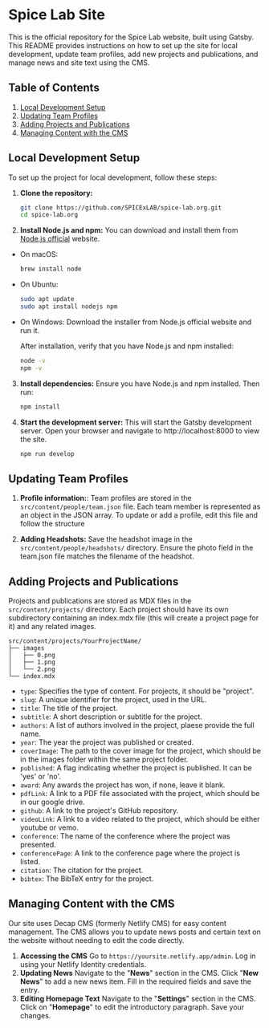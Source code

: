 # Spice Lab Site

This is the official repository for the Spice Lab website, built using Gatsby. This README provides instructions on how to set up the site for local development, update team profiles, add new projects and publications, and manage news and site text using the CMS.

## Table of Contents

1. [Local Development Setup](#local-development-setup)
2. [Updating Team Profiles](#updating-team-profiles)
3. [Adding Projects and Publications](#adding-projects-and-publications)
4. [Managing Content with the CMS](#managing-content-with-the-cms)

## Local Development Setup

To set up the project for local development, follow these steps:

1. **Clone the repository:**

   ```bash
   git clone https://github.com/SPICExLAB/spice-lab.org.git
   cd spice-lab.org
2. **Install Node.js and npm:**
You can download and install them from [Node.js official]([url](https://nodejs.org/en/download/package-manager/current)) website.

- On macOS:
   ```bash
   brew install node

- On Ubuntu:
   ```bash
   sudo apt update
   sudo apt install nodejs npm

- On Windows:
   Download the installer from Node.js official website and run it.

  After installation, verify that you have Node.js and npm installed:
   ```bash
   node -v
   npm -v

3. **Install dependencies:**
   Ensure you have Node.js and npm installed. Then run:
   
   ```bash
   npm install
4. **Start the development server:**
   This will start the Gatsby development server. Open your browser and navigate to http://localhost:8000 to view the site.
   
   ```bash
   npm run develop

## Updating Team Profiles

1. **Profile information:**:
Team profiles are stored in the ```src/content/people/team.json``` file. Each team member is represented as an object in the JSON array. To update or add a profile, edit this file and follow the structure

2. **Adding Headshots:**
Save the headshot image in the ```src/content/people/headshots/``` directory.
Ensure the photo field in the team.json file matches the filename of the headshot.

## Adding Projects and Publications
Projects and publications are stored as MDX files in the ```src/content/projects/``` directory. Each project should have its own subdirectory containing an index.mdx file (this will create a project page for it) and any related images.

```
src/content/projects/YourProjectName/
├── images
│   ├── 0.png
│   ├── 1.png
│   └── 2.png
└── index.mdx
```

+ ```type```: Specifies the type of content. For projects, it should be "project".
+ ```slug```: A unique identifier for the project, used in the URL.
+ ```title```: The title of the project.
+ ```subtitle```: A short description or subtitle for the project.
+ ```authors```: A list of authors involved in the project, plaese provide the full name.
+ ```year```: The year the project was published or created.
+ ```coverImage```: The path to the cover image for the project, which should be in the images folder within the same project folder.
+ ```published```: A flag indicating whether the project is published. It can be 'yes' or 'no'.
+ ```award```: Any awards the project has won, if none, leave it blank.
+ ```pdfLink```: A link to a PDF file associated with the project, which should be in our google drive.
+ ```github```: A link to the project's GitHub repository.
+ ```videoLink```: A link to a video related to the project, which should be either youtube or vemo.
+ ```conference```: The name of the conference where the project was presented.
+ ```conferencePage```: A link to the conference page where the project is listed.
+ ```citation```: The citation for the project.
+ ```bibtex```: The BibTeX entry for the project.

## Managing Content with the CMS
Our site uses Decap CMS (formerly Netlify CMS) for easy content management. The CMS allows you to update news posts and certain text on the website without needing to edit the code directly.

1. **Accessing the CMS**
Go to ```https://yoursite.netlify.app/admin```.
Log in using your Netlify Identity credentials.
2. **Updating News**
Navigate to the "**News**" section in the CMS.
Click "**New News**" to add a new news item.
Fill in the required fields and save the entry.
3. **Editing Homepage Text**
Navigate to the "**Settings**" section in the CMS.
Click on "**Homepage**" to edit the introductory paragraph.
Save your changes.
